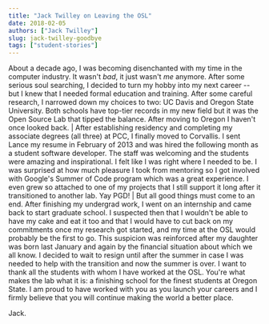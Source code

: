 ```yaml
---
title: "Jack Twilley on Leaving the OSL"
date: 2018-02-05
authors: ["Jack Twilley"]
slug: jack-twilley-goodbye
tags: ["student-stories"]
---
```


About a decade ago, I was becoming disenchanted with my time in the computer industry. It wasn't _bad_, it just wasn't
_me_ anymore. After some serious soul searching, I decided to turn my hobby into my next career -- but I knew that I
needed formal education and training. After some careful research, I narrowed down my choices to two: UC Davis and
Oregon State University. Both schools have top-tier records in my new field but it was the Open Source Lab that tipped
the balance. After moving to Oregon I haven't once looked back. | After establishing residency and completing my
associate degrees (all three) at PCC, I finally moved to Corvallis. I sent Lance my resume in February of 2013 and was
hired the following month as a student software developer. The staff was welcoming and the students were amazing and
inspirational. I felt like I was right where I needed to be. I was surprised at how much pleasure I took from mentoring
so I got involved with Google's Summer of Code program which was a great experience. I even grew so attached to one of
my projects that I still support it long after it transitioned to another lab. Yay PGD! | But all good things must come
to an end. After finishing my undergrad work, I went on an internship and came back to start graduate school. I
suspected then that I wouldn't be able to have my cake and eat it too and that I would have to cut back on my
commitments once my research got started, and my time at the OSL would probably be the first to go. This suspicion was
reinforced after my daughter was born last January and again by the financial situation about which we all know. I
decided to wait to resign until after the summer in case I was needed to help with the transition and now the summer is
over. I want to thank all the students with whom I have worked at the OSL. You're what makes the lab what it is: a
finishing school for the finest students at Oregon State. I am proud to have worked with you as you launch your careers
and I firmly believe that you will continue making the world a better place.

Jack.
